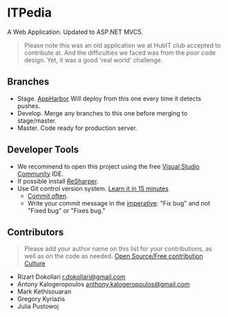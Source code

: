 # ITPedia
A Web Application. Updated to ASP.NET MVC5.
> Please note this was an old application we at HubIT club accepted to contribute at. And the difficulties we faced was from the poor code design. Yet, it was a good 'real world' challenge.

## Branches
- Stage. [AppHarbor](https://appharbor.com/) Will deploy from this one every time it detects pushes. 
- Develop. Merge any branches to this one before merging to stage/master.  
- Master. Code ready for production server.  


## Developer Tools
- We recommend to open this project using the free [Visual Studio Community](https://www.visualstudio.com/en-us/products/visual-studio-community-vs.aspx) IDE.
- If possible install [ReSharper](https://www.jetbrains.com/resharper/). 
- Use Git control version system. [Learn it in 15 minutes](https://try.github.io/levels/1/challenges/1)
  - [Commit often](https://sethrobertson.github.io/GitBestPractices/).
  - Write your commit message in the [imperative](https://robots.thoughtbot.com/5-useful-tips-for-a-better-commit-message): "Fix bug" and not "Fixed bug" or "Fixes bug."

## Contributors
> Please add your author name on this list for your contributions, as well as on the code as needed. [Open Source/Free contribution Culture](http://www.webweavertech.com/costin/archives/000320.html)  

- Rizart Dokollari <r.dokollari@gmail.com>
- Antony Kalogeropoulos <anthony.kalogeropoulos@gmail.com>
- Mark Kethisouaran
- Gregory Kyriazis
- Julia Pustowoj
